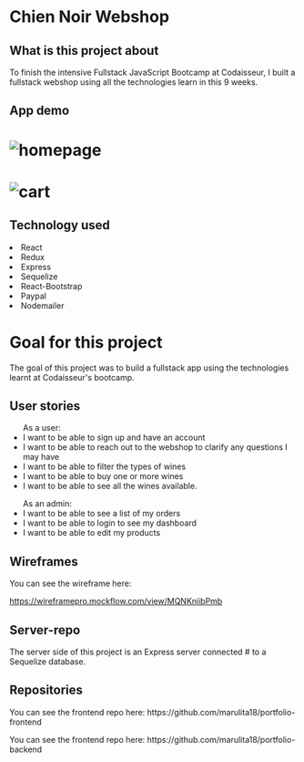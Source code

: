 # Chien Noir Webshop

## What is this project about

<p> To finish the intensive Fullstack JavaScript Bootcamp at Codaisseur, I built a fullstack webshop using all the technologies learn in this 9 weeks. 

## App demo

# ![homepage](https://user-images.githubusercontent.com/82970308/139300809-f9fcee5e-ba67-43ad-93f2-d263c9217909.png)

# ![cart](https://user-images.githubusercontent.com/82970308/139300887-b3f81a43-00d6-4444-b1be-2bc11a5d5bad.png)

## Technology used

  <li> React

 <li> Redux

 <li> Express

 <li> Sequelize

 <li> React-Bootstrap

 <li> Paypal

 <li> Nodemailer

# Goal for this project

 <p> The goal of this project was to build a fullstack app using the technologies learnt at Codaisseur's bootcamp.

## User stories

 <ul> As a user:
   

 <li> I want to be able to sign up and have an account

 <li> I want to be able to reach out to the webshop to clarify any questions I may have

 <li> I want to be able to filter the types of wines

 <li> I want to be able to buy one or more wines

 <li> I want to be able to see all the wines available.
 </ul>
 <ul> As an admin:
   

 <li> I want to be able to see a list of my orders

 <li> I want to be able to login to see my dashboard

 <li> I want to be able to edit my products
 </ul>
   
## Wireframes

 <p> You can see the wireframe here:

<a>https://wireframepro.mockflow.com/view/MQNKniibPmb </a>

## Server-repo

 <p> The server side of this project is an Express server connected # to a Sequelize database.
   
   ## Repositories
<p>You can see the frontend repo here:
  <a> https://github.com/marulita18/portfolio-frontend </a>

<p> You can see the frontend repo here:
  <a> https://github.com/marulita18/portfolio-backend  </a>
